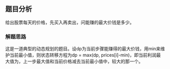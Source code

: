 ## 题目分析

给出股票每天的价格，先买入再卖出，问能赚的最大价钱是多少。

### 解题思路

这是一道典型的动态规划的题目。设dp为当前步骤能赚得的最大价钱，用min来维护当前最小值，则状态转移方程为dp = max(dp, prices[i]-min)，即当前利润最大值为，上一步最大值和当前价格减去当前最小值中，较大的那一个。